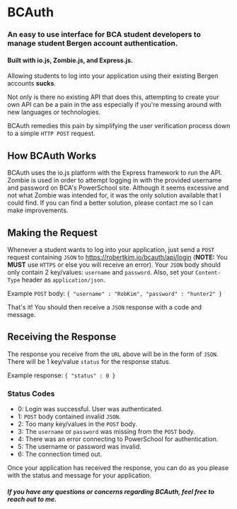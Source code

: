 # BCAuth
### An easy to use interface for BCA student developers to manage student Bergen account authentication.
#### Built with io.js, Zombie.js, and Express.js.

Allowing students to log into your application using their existing Bergen accounts **sucks**. 

Not only is there no existing API that does this, attempting to create your own API can be a pain in the ass especially if you're messing around with new languages or technologies.

BCAuth remedies this pain by simplifying the user verification process down to a simple `HTTP POST` request.

## How BCAuth Works
BCAuth uses the io.js platform with the Express framework to run the API. Zombie is used in order to attempt logging in with the provided username and password on BCA's PowerSchool site. Although it seems excessive and not what Zombie was intended for, it was the only solution available that I could find. If you can find a better solution, please contact me so I can make improvements.

## Making the Request
Whenever a student wants to log into your application, just send a `POST` request containing `JSON` to https://robertkim.io/bcauth/api/login (**NOTE:** You **MUST** use `HTTPS` or else you will receive an error). Your `JSON` body should only contain 2 key/values: `username` and `password`. Also, set your `Content-Type` header as `application/json`.

Example `POST` body:
`{ "username" : "RobKim", "password" : "hunter2" }` 

That's it! You should then receive a `JSON` response with a code and message.

## Receiving the Response
The response you receive from the `URL` above will be in the form of `JSON`. There will be 1 key/value `status` for the response status.

Example response:
`{ "status" : 0 }`

### Status Codes
* 0: Login was successful. User was authenticated.
* 1: `POST` body contained invalid `JSON`.
* 2: Too many key/values in the `POST` body.
* 3: The `username` or `password` was missing from the `POST` body.
* 4: There was an error connecting to PowerSchool for authentication.
* 5: The username or password was invalid.
* 6: The connection timed out.

Once your application has received the response, you can do as you please with the status and message for your application.

##### If you have any questions or concerns regarding BCAuth, feel free to reach out to me.
